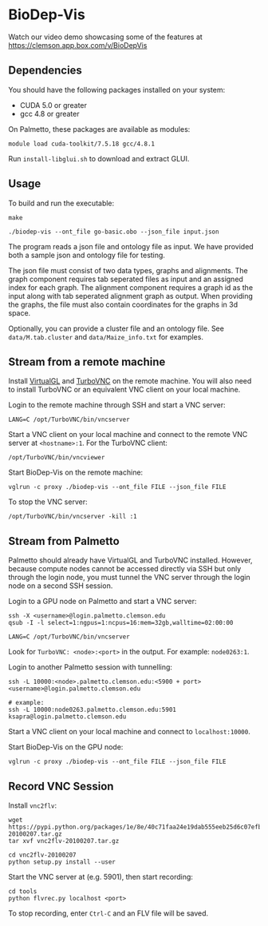 # BioDep-Vis

Watch our video demo showcasing some of the features at https://clemson.app.box.com/v/BioDepVis

## Dependencies

You should have the following packages installed on your system:
- CUDA 5.0 or greater
- gcc 4.8 or greater

On Palmetto, these packages are available as modules:
```
module load cuda-toolkit/7.5.18 gcc/4.8.1
```

Run `install-libglui.sh` to download and extract GLUI.

## Usage

To build and run the executable:
```
make

./biodep-vis --ont_file go-basic.obo --json_file input.json
```

The program reads a json file and ontology file as input. We have provided both a sample json and ontology file for testing.

The json file must consist of two data types, graphs and alignments. The graph component requires tab seperated files as input and an assigned index for each graph. The alignment component requires a graph id as the input along with tab seperated alignment graph as output. When providing the graphs, the file must also contain coordinates for the graphs in 3d space.

Optionally, you can provide a cluster file and an ontology file. See `data/M.tab.cluster` and `data/Maize_info.txt` for examples.

## Stream from a remote machine

Install [VirtualGL](https://virtualgl.org/) and [TurboVNC](https://turbovnc.org/) on the remote machine. You will also need to install TurboVNC or an equivalent VNC client on your local machine.

Login to the remote machine through SSH and start a VNC server:
```
LANG=C /opt/TurboVNC/bin/vncserver
```

Start a VNC client on your local machine and connect to the remote VNC server at `<hostname>:1`. For the TurboVNC client:
```
/opt/TurboVNC/bin/vncviewer
```

Start BioDep-Vis on the remote machine:
```
vglrun -c proxy ./biodep-vis --ont_file FILE --json_file FILE
```

To stop the VNC server:
```
/opt/TurboVNC/bin/vncserver -kill :1
```

## Stream from Palmetto

Palmetto should already have VirtualGL and TurboVNC installed. However, because compute nodes cannot be accessed directly via SSH but only through the login node, you must tunnel the VNC server through the login node on a second SSH session.

Login to a GPU node on Palmetto and start a VNC server:
```
ssh -X <username>@login.palmetto.clemson.edu
qsub -I -l select=1:ngpus=1:ncpus=16:mem=32gb,walltime=02:00:00

LANG=C /opt/TurboVNC/bin/vncserver
```

Look for `TurboVNC: <node>:<port>` in the output. For example: `node0263:1`.

Login to another Palmetto session with tunnelling:
```
ssh -L 10000:<node>.palmetto.clemson.edu:<5900 + port> <username>@login.palmetto.clemson.edu

# example:
ssh -L 10000:node0263.palmetto.clemson.edu:5901 ksapra@login.palmetto.clemson.edu
```

Start a VNC client on your local machine and connect to `localhost:10000`.

Start BioDep-Vis on the GPU node:
```
vglrun -c proxy ./biodep-vis --ont_file FILE --json_file FILE
```

## Record VNC Session

Install `vnc2flv`:
```
wget https://pypi.python.org/packages/1e/8e/40c71faa24e19dab555eeb25d6c07efbc503e98b0344f0b4c3131f59947f/vnc2flv-20100207.tar.gz
tar xvf vnc2flv-20100207.tar.gz

cd vnc2flv-20100207
python setup.py install --user
```

Start the VNC server at <port> (e.g. 5901), then start recording:
```
cd tools
python flvrec.py localhost <port>
```

To stop recording, enter `Ctrl-C` and an FLV file will be saved.
